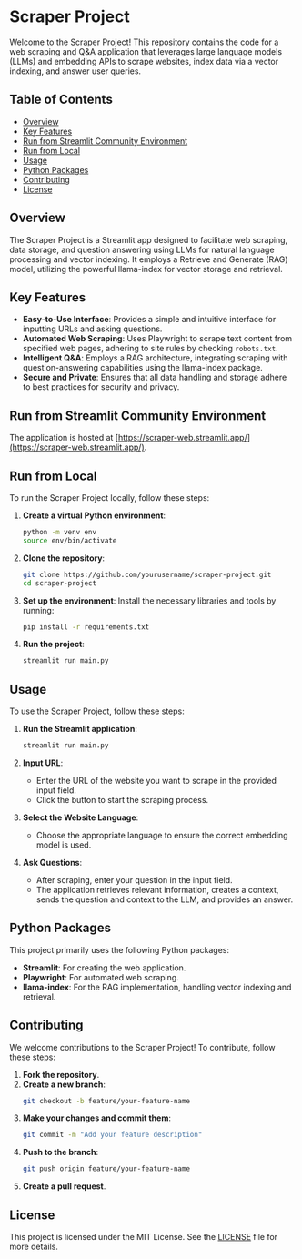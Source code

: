 # Scraper Project

Welcome to the Scraper Project! This repository contains the code for a web scraping and Q&A application that leverages large language models (LLMs) and embedding APIs to scrape websites, index data via a vector indexing, and answer user queries.

## Table of Contents
- [Overview](#overview)
- [Key Features](#key-features)
- [Run from Streamlit Community Environment](#run-from-streamlit-community-environment)
- [Run from Local](#run-from-local)
- [Usage](#usage)
- [Python Packages](#python-packages)
- [Contributing](#contributing)
- [License](#license)

## Overview
The Scraper Project is a Streamlit app designed to facilitate web scraping, data storage, and question answering using LLMs for natural language processing and vector indexing. It employs a Retrieve and Generate (RAG) model, utilizing the powerful llama-index for vector storage and retrieval.

## Key Features
- **Easy-to-Use Interface**: Provides a simple and intuitive interface for inputting URLs and asking questions.
- **Automated Web Scraping**: Uses Playwright to scrape text content from specified web pages, adhering to site rules by checking `robots.txt`.
- **Intelligent Q&A**: Employs a RAG architecture, integrating scraping with question-answering capabilities using the llama-index package.
- **Secure and Private**: Ensures that all data handling and storage adhere to best practices for security and privacy.

## Run from Streamlit Community Environment
The application is hosted at [https://scraper-web.streamlit.app/](https://scraper-web.streamlit.app/).

## Run from Local
To run the Scraper Project locally, follow these steps:

1. **Create a virtual Python environment**:
    ```bash
    python -m venv env
    source env/bin/activate
    ```

2. **Clone the repository**:
    ```bash
    git clone https://github.com/yourusername/scraper-project.git
    cd scraper-project
    ```

3. **Set up the environment**:
    Install the necessary libraries and tools by running:
    ```bash
    pip install -r requirements.txt
    ```

4. **Run the project**:
    ```bash
    streamlit run main.py
    ```

## Usage
To use the Scraper Project, follow these steps:

1. **Run the Streamlit application**:
    ```bash
    streamlit run main.py
    ```

2. **Input URL**:
    - Enter the URL of the website you want to scrape in the provided input field.
    - Click the button to start the scraping process.

3. **Select the Website Language**:
    - Choose the appropriate language to ensure the correct embedding model is used.

4. **Ask Questions**:
    - After scraping, enter your question in the input field.
    - The application retrieves relevant information, creates a context, sends the question and context to the LLM, and provides an answer.

## Python Packages
This project primarily uses the following Python packages:
- **Streamlit**: For creating the web application.
- **Playwright**: For automated web scraping.
- **llama-index**: For the RAG implementation, handling vector indexing and retrieval.

## Contributing
We welcome contributions to the Scraper Project! To contribute, follow these steps:

1. **Fork the repository**.
2. **Create a new branch**:
    ```bash
    git checkout -b feature/your-feature-name
    ```
3. **Make your changes and commit them**:
    ```bash
    git commit -m "Add your feature description"
    ```
4. **Push to the branch**:
    ```bash
    git push origin feature/your-feature-name
    ```
5. **Create a pull request**.

## License
This project is licensed under the MIT License. See the [LICENSE](LICENSE) file for more details.

